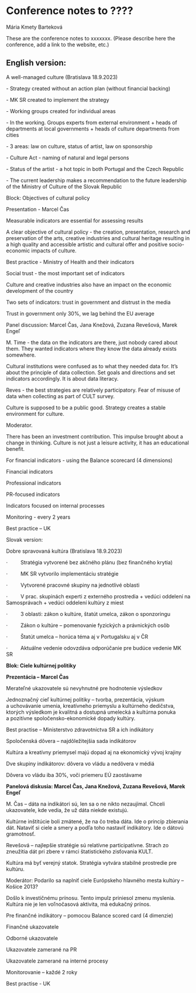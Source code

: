 # Conference notes to ????
Mária Kmety Barteková

These are the conference notes to xxxxxxx. (Please describe here the
conference, add a link to the website, etc.)

## English version:

A well-managed culture (Bratislava 18.9.2023)

\- Strategy created without an action plan (without financial backing)

\- MK SR created to implement the strategy

\- Working groups created for individual areas

\- In the working. Groups experts from external environment + heads of
departments at local governments + heads of culture departments from
cities

\- 3 areas: law on culture, status of artist, law on sponsorship

\- Culture Act - naming of natural and legal persons

\- Status of the artist - a hot topic in both Portugal and the Czech
Republic

\- The current leadership makes a recommendation to the future
leadership of the Ministry of Culture of the Slovak Republic

Block: Objectives of cultural policy

Presentation - Marcel Čas

Measurable indicators are essential for assessing results

A clear objective of cultural policy - the creation, presentation,
research and preservation of the arts, creative industries and cultural
heritage resulting in a high quality and accessible artistic and
cultural offer and positive socio-economic impacts of culture.

Best practice - Ministry of Health and their indicators

Social trust - the most important set of indicators

Culture and creative industries also have an impact on the economic
development of the country

Two sets of indicators: trust in government and distrust in the media

Trust in government only 30%, we lag behind the EU average

Panel discussion: Marcel Čas, Jana Knežová, Zuzana Revešová, Marek Engeľ

M. Time - the data on the indicators are there, just nobody cared about
them. They wanted indicators where they know the data already exists
somewhere.

Cultural institutions were confused as to what they needed data for.
It’s about the principle of data collection. Set goals and directions
and set indicators accordingly. It is about data literacy.

Reves - the best strategies are relatively participatory. Fear of misuse
of data when collecting as part of CULT survey.

Culture is supposed to be a public good. Strategy creates a stable
environment for culture.

Moderator.

There has been an investment contribution. This impulse brought about a
change in thinking. Culture is not just a leisure activity, it has an
educational benefit.

For financial indicators - using the Balance scorecard (4 dimensions)

Financial indicators

Professional indicators

PR-focused indicators

Indicators focused on internal processes

Monitoring - every 2 years

Best practice – UK

Slovak version:

Dobre spravovaná kultúra (Bratislava 18.9.2023) 

·         Stratégia vytvorené bez akčného plánu (bez finančného krytia) 

·         MK SR vytvorilo implementáciu stratégie 

·         Vytvorené pracovné skupiny na jednotlivé oblasti 

·         V prac. skupinách experti z externého prostredia + vedúci
oddelení na Samosprávach + vedúci oddelení kultúry z miest 

·         3 oblasti: zákon o kultúre, štatút umelca, zákon
o sponzoringu 

·         Zákon o kultúre – pomenovanie fyzických a právnických osôb 

·         Štatút umelca – horúca téma aj v Portugalsku aj v ČR 

·         Aktuálne vedenie odovzdáva odporúčanie pre budúce vedenie MK
SR 

**Blok: Ciele kultúrnej politiky**

**Prezentácia – Marcel Čas**

Merateľné ukazovatele sú nevyhnutné pre hodnotenie výsledkov

Jednoznačný cieľ kultúrnej politiky – tvorba, prezentácia, výskum
a uchovávanie umenia, kreatívneho priemyslu a kultúrneho dedičstva,
ktorých výsledkom je kvalitná a dostupná umelecká a kultúrna ponuka
a pozitívne spoločensko-ekonomické dopady kultúry.

Best practise – Ministerstvo zdravotníctva SR a ich indikátory

Spoločenská dôvera – najdôležitejšia sada indikátorov

Kultúra a kreatívny priemysel majú dopad aj na ekonomický vývoj krajiny

Dve skupiny indikátorov: dôvera vo vládu a nedôvera v médiá

Dôvera vo vládu iba 30%, voči priemeru EÚ zaostávame

**Panelová diskusia: Marcel Čas, Jana Knežová, Zuzana Revešová, Marek
Engeľ**

M. Čas – dáta na indikátori sú, len sa o ne nikto nezaujímal. Chceli
ukazovatele, kde vedia, že už dáta niekde existujú.

Kultúrne inštitúcie boli zmätené, že na čo treba dáta. Ide o princíp
zbierania dát. Nataviť si ciele a smery a podľa toho nastaviť
indikátory. Ide o dátovú gramotnosť.

Revešová – najlepšie stratégie sú relatívne participatívne. Strach zo
zneužitia dát pri zbere v rámci štatistického zisťovania KULT.

Kultúra má byť verejný statok. Stratégia vytvára stabilné prostredie pre
kultúru.

Moderátor: Podarilo sa naplniť ciele Európskeho hlavného mesta kultúry –
Košice 2013?

Došlo k investičnému prínosu. Tento impulz priniesol zmenu myslenia.
Kultúra nie je len voľnočasová aktivita, má edukačný prínos.

Pre finančné indikátory – pomocou Balance scored card (4 dimenzie)

Finančné ukazovatele

Odborné ukazovatele

Ukazovatele zamerané na PR

Ukazovatele zamerané na interné procesy

Monitorovanie – každé 2 roky

Best practise - UK

